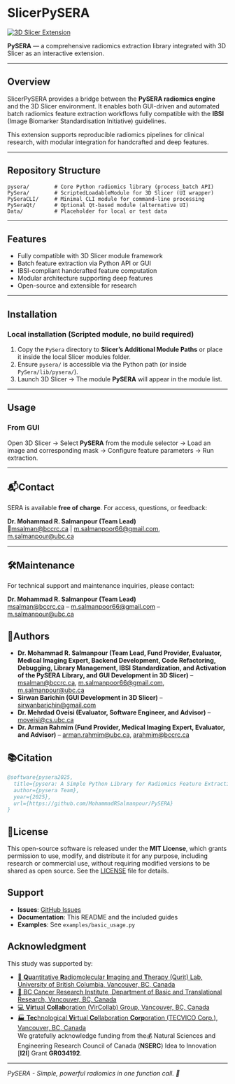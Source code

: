 # SlicerPySERA

[![3D Slicer Extension](https://img.shields.io/badge/3D%20Slicer-Extension-blue)](https://github.com/topics/3d-slicer-extension)

**PySERA** — a comprehensive radiomics extraction library integrated with 3D Slicer as an interactive extension.

---

## Overview

SlicerPySERA provides a bridge between the **PySERA radiomics engine** and the 3D Slicer environment. It enables both GUI-driven and automated batch radiomics feature extraction workflows fully compatible with the **IBSI** (Image Biomarker Standardisation Initiative) guidelines.

This extension supports reproducible radiomics pipelines for clinical research, with modular integration for handcrafted and deep features.

---

## Repository Structure

```
pysera/        # Core Python radiomics library (process_batch API)
PySera/        # ScriptedLoadableModule for 3D Slicer (UI wrapper)
PySeraCLI/     # Minimal CLI module for command-line processing
PySeraQt/      # Optional Qt-based module (alternative UI)
Data/          # Placeholder for local or test data
```

---

## Features

* Fully compatible with 3D Slicer module framework
* Batch feature extraction via Python API or GUI
* IBSI-compliant handcrafted feature computation
* Modular architecture supporting deep features
* Open-source and extensible for research

---

## Installation

### Local installation (Scripted module, no build required)

1. Copy the `PySera` directory to **Slicer’s Additional Module Paths** or place it inside the local Slicer modules folder.
2. Ensure `pysera/` is accessible via the Python path (or inside `PySera/lib/pysera/`).
3. Launch 3D Slicer → The module **PySERA** will appear in the module list.

---

## Usage

### From GUI

Open 3D Slicer → Select **PySERA** from the module selector → Load an image and corresponding mask → Configure feature parameters → Run extraction.

---

## 📬Contact
SERA is available **free of charge**.
For access, questions, or feedback:

**Dr. Mohammad R. Salmanpour (Team Lead)**  
📧[msalman@bccrc.ca](mailto:msalman@bccrc.ca) | [m.salmanpoor66@gmail.com](mailto:m.salmanpoor66@gmail.com), [m.salmanpour@ubc.ca](mailto:m.salmanpour@ubc.ca)

---

## 🛠️Maintenance
For technical support and maintenance inquiries, please contact:

**Dr. Mohammad R. Salmanpour (Team Lead)**  
 msalman@bccrc.ca – m.salmanpoor66@gmail.com – m.salmanpour@ubc.ca

## 👥Authors
- **Dr. Mohammad R. Salmanpour (Team Lead, Fund Provider, Evaluator, Medical Imaging Expert, Backend Development, Code Refactoring, Debugging, Library Management, IBSI Standardization, and Activation of the PySERA Library, and GUI Development in 3D Slicer)** – [msalman@bccrc.ca](mailto:msalman@bccrc.ca), [m.salmanpoor66@gmail.com](mailto:m.salmanpoor66@gmail.com), [m.salmanpour@ubc.ca](mailto:m.salmanpour@ubc.ca)
- **Sirwan Barichin (GUI Development in 3D Slicer)** – [sirwanbarichin@gmail.com](mailto:sirwanbarichin@gmail.com)
- **Dr. Mehrdad Oveisi (Evaluator, Software Engineer, and Advisor)** – [moveisi@cs.ubc.ca](mailto:moveisi@cs.ubc.ca)
- **Dr. Arman Rahmim (Fund Provider, Medical Imaging Expert, Evaluator, and Advisor)** – [arman.rahmim@ubc.ca](mailto:arman.rahmim@ubc.ca), [arahmim@bccrc.ca ](mailto:arahmim@bccrc.ca)

## 📚Citation

```bibtex
@software{pysera2025,
  title={pysera: A Simple Python Library for Radiomics Feature Extraction},
  author={pysera Team},
  year={2025},
  url={https://github.com/MohammadRSalmanpour/PySERA}
}
```
## 📜License

This open-source software is released under the **MIT License**, which grants permission to use, modify, and distribute it for any purpose, including research or commercial use, without requiring modified versions to be shared as open source. See the [LICENSE](LICENSE) file for details.

## Support

- **Issues**: [GitHub Issues](https://github.com/MohammadRSalmanpour/PySERA/issues)
- **Documentation**: This README and the included guides
- **Examples**: See `examples/basic_usage.py`

## Acknowledgment

This study was supported by:  

- [🔬 **Qu**antitative **R**adiomolecular **I**maging and **T**herapy (Qurit) Lab, University of British Columbia, Vancouver, BC, Canada](https://www.qurit.ca)  
- [🏥 BC Cancer Research Institute, Department of Basic and Translational Research, Vancouver, BC, Canada](https://www.bccrc.ca/)  
- [💻 **Vir**tual **Collab**oration (VirCollab) Group, Vancouver, BC, Canada](https://www.vircollab.com)  
- [🏭 **Tec**hnological **Vi**rtual **Co**llaboration **Corp**oration (TECVICO Corp.), Vancouver, BC, Canada](https://www.tecvico.com)  
We gratefully acknowledge funding from the💰 Natural Sciences and Engineering Research Council of Canada (**NSERC**) Idea to Innovation [**I2I**] Grant **GR034192**.
---

*PySERA - Simple, powerful radiomics in one function call. 🚀*


